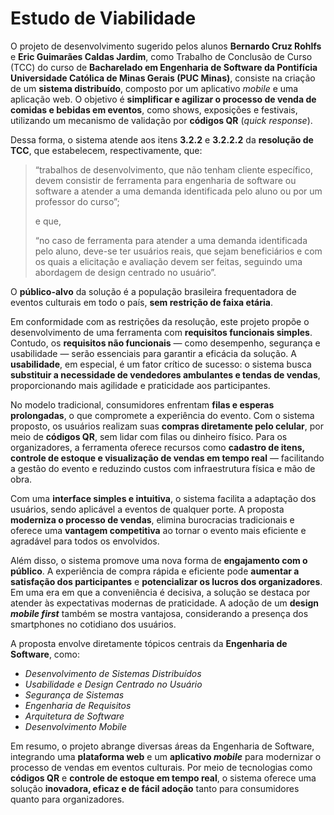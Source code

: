 # Estudo de Viabilidade

O projeto de desenvolvimento sugerido pelos alunos **Bernardo Cruz Rohlfs** e **Eric Guimarães Caldas Jardim**, como Trabalho de Conclusão de Curso (TCC) do curso de **Bacharelado em Engenharia de Software da Pontifícia Universidade Católica de Minas Gerais (PUC Minas)**, consiste na criação de um **sistema distribuído**, composto por um aplicativo _mobile_ e uma aplicação web. O objetivo é **simplificar e agilizar o processo de venda de comidas e bebidas em eventos**, como shows, exposições e festivais, utilizando um mecanismo de validação por **códigos QR** (_quick response_).

Dessa forma, o sistema atende aos itens **3.2.2** e **3.2.2.2** da **resolução de TCC**, que estabelecem, respectivamente, que:

> “trabalhos de desenvolvimento, que não tenham cliente específico, devem consistir de ferramenta para engenharia de software ou software a atender a uma demanda identificada pelo aluno ou por um professor do curso”;  
>  
> e que,  
>  
> “no caso de ferramenta para atender a uma demanda identificada pelo aluno, deve-se ter usuários reais, que sejam beneficiários e com os quais a elicitação e avaliação devem ser feitas, seguindo uma abordagem de design centrado no usuário”.

O **público-alvo** da solução é a população brasileira frequentadora de eventos culturais em todo o país, **sem restrição de faixa etária**.

Em conformidade com as restrições da resolução, este projeto propõe o desenvolvimento de uma ferramenta com **requisitos funcionais simples**. Contudo, os **requisitos não funcionais** — como desempenho, segurança e usabilidade — serão essenciais para garantir a eficácia da solução. A **usabilidade**, em especial, é um fator crítico de sucesso: o sistema busca **substituir a necessidade de vendedores ambulantes e tendas de vendas**, proporcionando mais agilidade e praticidade aos participantes.

No modelo tradicional, consumidores enfrentam **filas e esperas prolongadas**, o que compromete a experiência do evento. Com o sistema proposto, os usuários realizam suas **compras diretamente pelo celular**, por meio de **códigos QR**, sem lidar com filas ou dinheiro físico. Para os organizadores, a ferramenta oferece recursos como **cadastro de itens, controle de estoque e visualização de vendas em tempo real** — facilitando a gestão do evento e reduzindo custos com infraestrutura física e mão de obra.

Com uma **interface simples e intuitiva**, o sistema facilita a adaptação dos usuários, sendo aplicável a eventos de qualquer porte. A proposta **moderniza o processo de vendas**, elimina burocracias tradicionais e oferece uma **vantagem competitiva** ao tornar o evento mais eficiente e agradável para todos os envolvidos.

Além disso, o sistema promove uma nova forma de **engajamento com o público**. A experiência de compra rápida e eficiente pode **aumentar a satisfação dos participantes** e **potencializar os lucros dos organizadores**. Em uma era em que a conveniência é decisiva, a solução se destaca por atender às expectativas modernas de praticidade. A adoção de um **design _mobile first_** também se mostra vantajosa, considerando a presença dos smartphones no cotidiano dos usuários.

A proposta envolve diretamente tópicos centrais da **Engenharia de Software**, como:

- _Desenvolvimento de Sistemas Distribuídos_  
- _Usabilidade e Design Centrado no Usuário_  
- _Segurança de Sistemas_  
- _Engenharia de Requisitos_  
- _Arquitetura de Software_  
- _Desenvolvimento Mobile_

Em resumo, o projeto abrange diversas áreas da Engenharia de Software, integrando uma **plataforma web** e um **aplicativo _mobile_** para modernizar o processo de vendas em eventos culturais. Por meio de tecnologias como **códigos QR** e **controle de estoque em tempo real**, o sistema oferece uma solução **inovadora, eficaz e de fácil adoção** tanto para consumidores quanto para organizadores.